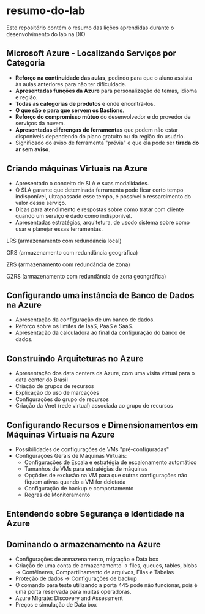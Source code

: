 # resumo-do-lab
Este repositório contém o resumo das lições aprendidas durante o desenvolvimento do lab na DIO

## Microsoft Azure - Localizando Serviços por Categoria

- **Reforço na continuidade das aulas**, pedindo para que o aluno assista às aulas anteriores para não ter dificuldade.
- **Apresentadas funções da Azure** para personalização de temas, idioma e região.
- **Todas as categorias de produtos** e onde encontrá-los.
- **O que são e para que servem os Bastions**.
- **Reforço do compromisso mútuo** do desenvolvedor e do provedor de serviços da nuvem.
- **Apresentadas diferenças de ferramentas** que podem não estar disponíveis dependendo do plano gratuito ou da região do usuário.
- Significado do aviso de ferramenta "prévia" e que ela pode ser **tirada do ar sem aviso**.

## Criando máquinas Virtuais na Azure

- Apresentado o conceito de SLA e suas modalidades.
- O SLA garante que deteminada ferramenta pode ficar certo tempo indisponível, ultrapassado esse tempo, é possível o ressarcimento do valor desse serviço.
- Dicas para atendimento e respostas sobre como tratar com cliente quando um serviço é dado como indisponível.
- Apresentadas estratégias, arquitetura, de usodo sistema sobre como usar e planejar essas ferramentas.

LRS (armazenamento com redundância local)

GRS (armazenamento com redundância geográfica)

ZRS (armazenamento com redundância de zona)

GZRS (armazenamento com redundância de zona geongráfica)

## Configurando uma instância de Banco de Dados na Azure

- Apresentação da configuração de um banco de dados.
- Reforço sobre os limites de IaaS, PaaS e SaaS.
- Apresentação da calculadora ao final da configuração do banco de dados.

## Construindo Arquiteturas no Azure

* Apresentação dos data centers da Azure, com uma visita virtual para o data center do Brasil
* Criação de grupos de recursos
* Explicação do uso de marcações
* Configurações do grupo de recursos
* Criação da Vnet (rede virtual) associada ao grupo de recursos

## Configurando Recursos e Dimensionamentos em Máquinas Virtuais na Azure

* Possibilidades de configurações de VMs "pré-configuradas"
* Configurações Gerais de Máquinas Virtuais:
  * Configurações de Escala e estratégia de escalonamento automático
  * Tamanhos de VMs para estratégias de máquinas
  * Opçõdes de exclusão na VM para que outras configurações não fiquem ativas quando a VM for deletada
  * Configuração de backup e comportamento
  * Regras de Monitoramento
 
## Entendendo sobre Segurança e Identidade na Azure

## Dominando o armazenamento na Azure

* Configurações de armazenamento, migração e Data box
* Criação de uma conta de armazenamento -> files, queues, tables, blobs -> Contêineres, Compartilhamento de arquivos, Filas e Tabelas 
* Proteção de dados -> Configurações de backup
* O comando para teste utilizando a porta 445 pode não funcionar, pois é uma porta reservada para muitas operadoras.
* Azure Migrate: Discovery and Assessment
* Preços e simulação de Data box
